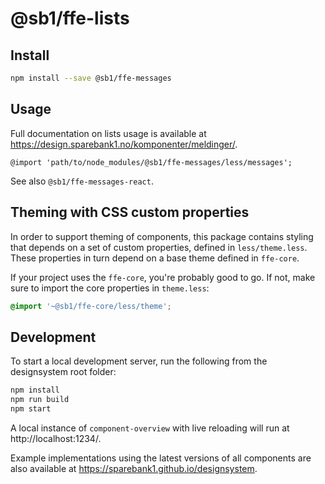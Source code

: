 # @sb1/ffe-lists

## Install

```bash
npm install --save @sb1/ffe-messages
```

## Usage

Full documentation on lists usage is available at https://design.sparebank1.no/komponenter/meldinger/.

```less
@import 'path/to/node_modules/@sb1/ffe-messages/less/messages';
```

See also `@sb1/ffe-messages-react`.

## Theming with CSS custom properties

In order to support theming of components, this package contains styling that depends on a set of custom properties, defined in `less/theme.less`. These properties in turn depend on a base theme defined in `ffe-core`.

If your project uses the `ffe-core`, you're probably good to go. If not, make sure to import the core properties in `theme.less`:

```css
@import '~@sb1/ffe-core/less/theme';
```

## Development

To start a local development server, run the following from the designsystem root folder:

```bash
npm install
npm run build
npm start
```

A local instance of `component-overview` with live reloading will run at http://localhost:1234/.

Example implementations using the latest versions of all components are also available at https://sparebank1.github.io/designsystem.
